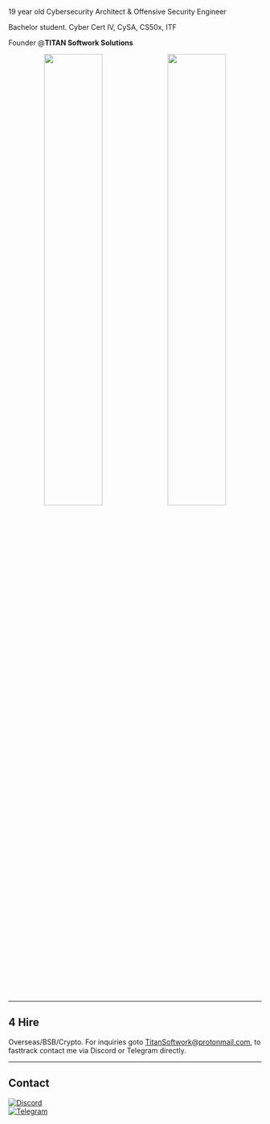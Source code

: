 19 year old Cybersecurity Architect & Offensive Security Engineer

Bachelor student. Cyber Cert IV, CySA, CS50x, ITF

Founder @**TITAN Softwork Solutions**

<p align="center">
  <img src="https://github-readme-stats.vercel.app/api/top-langs/?username=dutchpsycho&layout=compact&hide_border=true&theme=dark&bg_color=0D1117&title_color=FFFFFF&text_color=FFFFFF" width="48%" />
  <img src="https://github-readme-stats.vercel.app/api?username=dutchpsycho&show_icons=true&hide_border=true&theme=dark&bg_color=0D1117&title_color=FFFFFF&text_color=FFFFFF&icon_color=FFFFFF" width="48%" />
</p>



---

## 4 Hire

Overseas/BSB/Crypto. For inquiries goto TitanSoftwork@protonmail.com, to fasttrack contact me via Discord or Telegram directly.

---

## Contact

[![Discord](https://custom-icon-badges.herokuapp.com/badge/Discord-Swedish.Psycho-7289DA?style=for-the-badge&logo=discord&logoColor=white)](https://discordapp.com/users/Swedish.Psycho)  
[![Telegram](https://img.shields.io/badge/Telegram-%40morguekid-2CA5E0?style=for-the-badge&logo=telegram&logoColor=white)](https://t.me/morguekid)
